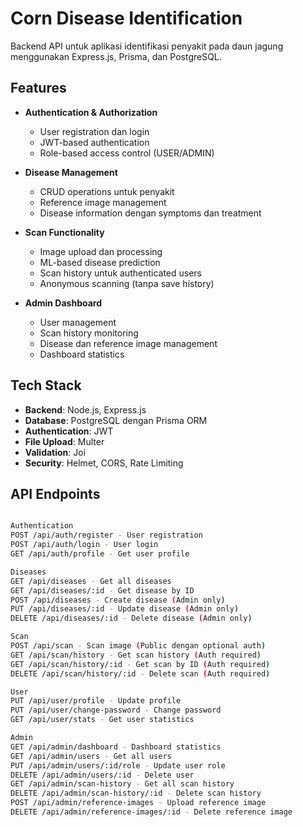 # Corn Disease Identification 

Backend API untuk aplikasi identifikasi penyakit pada daun jagung menggunakan Express.js, Prisma, dan PostgreSQL.

## Features

- **Authentication & Authorization**
  - User registration dan login
  - JWT-based authentication
  - Role-based access control (USER/ADMIN)

- **Disease Management**
  - CRUD operations untuk penyakit
  - Reference image management
  - Disease information dengan symptoms dan treatment

- **Scan Functionality**
  - Image upload dan processing
  - ML-based disease prediction
  - Scan history untuk authenticated users
  - Anonymous scanning (tanpa save history)

- **Admin Dashboard**
  - User management
  - Scan history monitoring
  - Disease dan reference image management
  - Dashboard statistics

## Tech Stack

- **Backend**: Node.js, Express.js
- **Database**: PostgreSQL dengan Prisma ORM
- **Authentication**: JWT
- **File Upload**: Multer
- **Validation**: Joi
- **Security**: Helmet, CORS, Rate Limiting

## API Endpoints
```bash

Authentication
POST /api/auth/register - User registration
POST /api/auth/login - User login
GET /api/auth/profile - Get user profile

Diseases
GET /api/diseases - Get all diseases
GET /api/diseases/:id - Get disease by ID
POST /api/diseases - Create disease (Admin only)
PUT /api/diseases/:id - Update disease (Admin only)
DELETE /api/diseases/:id - Delete disease (Admin only)

Scan
POST /api/scan - Scan image (Public dengan optional auth)
GET /api/scan/history - Get scan history (Auth required)
GET /api/scan/history/:id - Get scan by ID (Auth required)
DELETE /api/scan/history/:id - Delete scan (Auth required)

User
PUT /api/user/profile - Update profile
PUT /api/user/change-password - Change password
GET /api/user/stats - Get user statistics

Admin
GET /api/admin/dashboard - Dashboard statistics
GET /api/admin/users - Get all users
PUT /api/admin/users/:id/role - Update user role
DELETE /api/admin/users/:id - Delete user
GET /api/admin/scan-history - Get all scan history
DELETE /api/admin/scan-history/:id - Delete scan history
POST /api/admin/reference-images - Upload reference image
DELETE /api/admin/reference-images/:id - Delete reference image